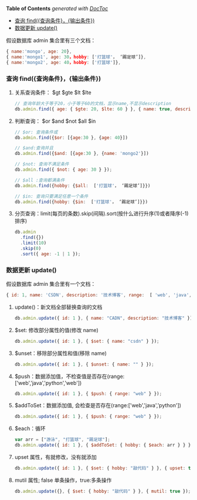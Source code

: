 <!-- START doctoc generated TOC please keep comment here to allow auto update -->
<!-- DON'T EDIT THIS SECTION, INSTEAD RE-RUN doctoc TO UPDATE -->
**Table of Contents**  *generated with [DocToc](https://github.com/thlorenz/doctoc)*

- [查询 find({查询条件}，{输出条件})](#%E6%9F%A5%E8%AF%A2-find%E6%9F%A5%E8%AF%A2%E6%9D%A1%E4%BB%B6%E8%BE%93%E5%87%BA%E6%9D%A1%E4%BB%B6)
- [数据更新 update()](#%E6%95%B0%E6%8D%AE%E6%9B%B4%E6%96%B0-update)

<!-- END doctoc generated TOC please keep comment here to allow auto update -->

假设数据库 admin 集合里有三个文档：

```javascript
{ name:'mongo', age: 20},
{ name:'mongo1', age: 30，hobby: ['打篮球'， ‘踢足球’]},
{ name:'mongo2', age: 40，hobby: ['打篮球']},
```

### 查询 find({查询条件}，{输出条件})

1. 关系查询条件： $gt $gte $lt $lte
   ```javascript
   // 查询年龄大于等于20，小于等于60的文档，显示name,不显示description
   db.admin.find({ age: { $gte: 20, $lte: 60 } }, { name: true, description: false });
   ```
2. 判断查询： $or $and $not $all $in

   ```javascript
   // $or: 查询条件或
   db.admin.find({$or: [{age:30 }, {age: 40}])
   ```

   ```javascript
   // $and:查询并且
   db.admin.find({$and: [{age:30 }, {name: 'mongo2'}])
   ```

   ```javascript
   // $not: 查询不满足条件
   db.admin.find({ $not: { age: 30 } });
   ```

   ```javascript
   // $all :查询都满条件
   db.admin.find({hobby: {$all:  ['打篮球'， ‘踢足球’]}})
   ```

   ```javascript
   // $in: 查询只要满足任意一个条件
   db.admin.find({hobby: {$in:  ['打篮球'， ‘踢足球’]}})
   ```

3. 分页查询：limit(每页的条数).skip(间隔).sort(按什么进行升序(1)或者降序(-1)排序)
   ```javascript
   db.admin
     .find({})
     .limit(10)
     .skip(0)
     .sort({ age: -1 | 1 });
   ```

### 数据更新 update()

假设数据库 admin 集合里有一个文档：

```javascript
{ id: 1, name: 'CSDN', description: '技术博客', range:  [ 'web', 'java', 'python' ] }
```

1.  update()：新文档全部替换查询的文档
    ```javascript
    db.admin.update({ id: 1 }, { name: "CADN", description: "技术博客" });
    ```
2.  $set: 修改部分属性的值(修改 name)
    ```javascript
    db.admin.update({ id: 1 }, { $set: { name: "csdn" } });
    ```
3.  $unset：移除部分属性和值(移除 name)
    ```javascript
    db.admin.update({ id: 1 }, { $unset: { name: "" } });
    ```
4.  $push：数据添加值，不检查值是否存在(range:['web','java','python','web'])
    ```javascript
    db.admin.update({ id: 1 }, { $push: { range: "web" } });
    ```
5.  $addToSet：数据添加值, 会检查是否存在(range:['web','java','python'])
    ```javascript
    db.admin.update({ id: 1 }, { $push: { range: "web" } });
    ```
6.  $each：循环
    ```javascript
    var arr = ["游泳", "打篮球", "踢足球"];
    db.admin.update({ id: 1 }, { $addToSet: { hobby: { $each: arr } } });
    ```
7.  upset 属性，有就修改，没有就添加
    ```javascript
    db.admin.update({ id: 1 }, { $set: { hobby: "敲代码" } }, { upset: true });
    ```
8.  mutil 属性; false 单条操作，true:多条操作
    ```javascript
    db.admin.update({}, { $set: { hobby: "敲代码" } }, { mutil: true });
    ```
